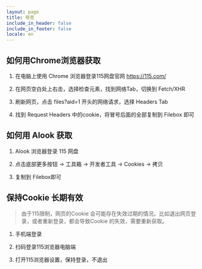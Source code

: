 ```yaml
---
layout: page
title: 夸克
include_in_header: false
include_in_footer: false
locale: en
---
```


## 如何用Chrome浏览器获取

1. 在电脑上使用 Chrome 浏览器登录115网盘官网 https://115.com/

2. 在网页空白处上右击，选择检查元素，找到网络Tab，切换到 Fetch/XHR

3. 刷新网页，点击 files?aid=1 开头的网络请求，选择 Headers Tab

4. 找到 Request Headers 中的cookie，将冒号后面的全部复制到 Filebox 即可


## 如何用 Alook 获取

1. Alook 浏览器登录 115 网盘

2. 点击底部更多按钮 -> 工具箱 -> 开发者工具 -> Cookies -> 拷贝

3. 复制到 Filebox即可


## 保持Cookie 长期有效

> 由于115限制，网页的Cookie 会可能存在失效过期的情况。比如退出网页登录，或者重新登录，都会导致Cookie 的失效，需要重新获取。

1. 手机端登录

2. 扫码登录115浏览器电脑端

3. 打开115浏览器设置，保持登录，不退出
